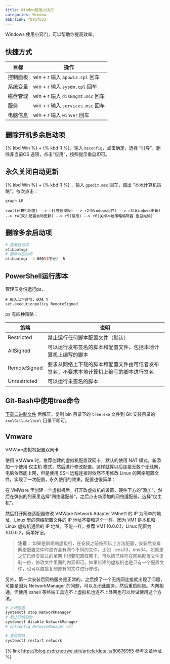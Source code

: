 ```yaml
---
title: Window使用小技巧
categories: Window
abbrlink: f085fb33
---
```


Windows 使用小窍门，可以帮助你提高效率。

<!-- more -->

## 快捷方式

| 目标     | 操作                             |
| -------- | -------------------------------- |
| 控制面板 | win + r 输入 `appwiz.cpl` 回车   |
| 系统变量 | win + r 输入 `sysdm.cpl` 回车    |
| 磁盘管理 | win + r 输入 `diskmgmt.msc` 回车 |
| 服务     | win + r 输入 `services.msc` 回车 |
| 电脑信息 | win + r 输入 `winver` 回车       |

## 删除开机多余启动项

{% kbd Win %} + {% kbd R %}，输入 `msconfig`，点击确定，选择 “引导”，删除非当前OS 选项，点击“应用”，按照提示重启即可。

## 永久关闭自动更新
{% kbd Win %} + {% kbd R %} ，输入 `gpedit.msc` 回车，调出 “本地计算机策略”。依次点击：

```mermaid
graph LR

root(计算机配置) --> r1(管理模板) --> r2(Windows组件) --> r3(Windows更新) --> r4(双击配置自动更新) --> r5(禁用) --> r6(关掉本地策略编辑器 重启电脑)

```

## 删除多余启动项

```bash
# 查看启动项
efibootmgr
# 删除对应的项
efibootmgr -b 0001(序号) -B
```

## PowerShell运行脚本

管理员身份运行ps，

```shell
# 输入以下命令，选择 Y
set-executionpolicy RemoteSigned
```

ps 有四种策略：

| 策略         | 说明                                                                                   |
| ------------ | -------------------------------------------------------------------------------------- |
| Restricted   | 禁止运行任何脚本配置文件（默认）                                                       |
| AllSigned    | 可以运行发布签名的脚本和配置文件，包括本地计算机上编写的脚本                           |
| RemoteSigned | 要求从网络上下载的脚本和配置文件由可信者发布签名，不要求本地计算机上编写的脚本进行签名 |
| Unrestricted | 可以运行未签名的脚本                                                                   |

## Git-Bash中使用tree命令

[下载二进制文件](http://gnuwin32.sourceforge.net/package/tree.htm) 后解压，复制 bin 目录下的 `tree.exe` 文件到 Git 安装目录的 `xxx\Git\usr\bin\` 目录下即可。

## Vmware

VMWare虚拟机配置双网卡

使用 VMWare 时，推荐创建的虚拟机配置双网卡，默认的使用 NAT 模式，新添加一个使用 仅主机 模式，然后进行修改配置。这样就算以后连接无数个无线网，电脑依然能上网，但是使用 SSH 远程连接时依然不用修改 Linux 的网络配置文件。实现了一次配置，永久使用的效果。配置也很简单：

在 VMWare 里创建一个虚拟机后，打开改虚拟机的设置，硬件下方的”添加“，然后在弹出的列表里选择”网络适配器“，之后点击新添加的网络适配器，选择”仅主机“。

然后打开网络适配器修改 VMWare Network Adapter VMnet1 的 IP 为简单的地址，Linux 里的网络配置文件的 IP 地址不要和这个一样，因为 VM1 是本机和 Linux 虚拟机通信的 IP 地址，不能一样，推荐 VM1 10.0.0.1，Linux 配置为 10.0.0.2，简单好记。

> **注意：** 如果是新建的虚拟机，在安装之前按照以上方法配置，安装后查看网络配置文件时或许会有两个不同的文件，比如：ens33，ens34。如果是之前已经安装过的单网卡想要配置双网卡，可以把已经存在网络配置文件复制一份，修改文件里面的内容即可。如果新建的虚拟机也是只有一个配置文件，也可以直接复制原有的文件进行修改。

另外，第一次安装后网络服务是正常的，之后换了一个无线网连接就出现了问题，可能是因为 NetworkManager 的问题，可以关闭此服务。然后重启网络。内网相通，但使用 xshell 等终端工具连不上虚拟机也连不上外网也可以尝试使用这个方法。

```bash
# 关闭服务
systemctl stop NetworkManager
# 禁止开机启动
systemctl disable NetworkManager
# chkconfig NetworkManager off

# 重启网络
systemctl restart network
```

{% link https://blog.csdn.net/weistin/article/details/80676955 参考文章地址 %}
